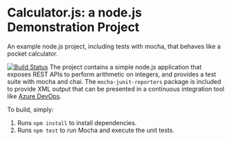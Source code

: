 Calculator.js: a node.js Demonstration Project
==============================================
An example node.js project, including tests with mocha, that behaves like
a pocket calculator.


[![Build Status](https://dev.azure.com/mamtajha/calculator-github/_apis/build/status/mamtajha-ts.calculator%20(2)?branchName=refs%2Fpull%2F6%2Fmerge)](https://dev.azure.com/mamtajha/calculator-github/_build/latest?definitionId=112&branchName=refs%2Fpull%2F6%2Fmerge)
The project contains a simple node.js application that exposes REST APIs
to perform arithmetic on integers, and provides a test suite with mocha
and chai.  The `mocha-junit-reporters` package is included to provide XML
output that can be presented in a continuous integration tool like
[Azure DevOps](https://azure.com/devops).


To build, simply:
1. Runs `npm install` to install dependencies.
2. Runs `npm test` to run Mocha and execute the unit tests.

